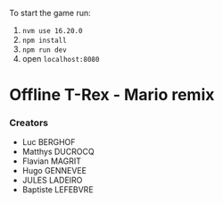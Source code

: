 To start the game run:

1. ```nvm use 16.20.0```
2. ```npm install```
3. ```npm run dev```
4. open ```localhost:8080```


# Offline T-Rex - Mario remix

### Creators

- Luc BERGHOF
- Matthys DUCROCQ
- Flavian MAGRIT
- Hugo GENNEVEE
- JULES LADEIRO
- Baptiste LEFEBVRE
